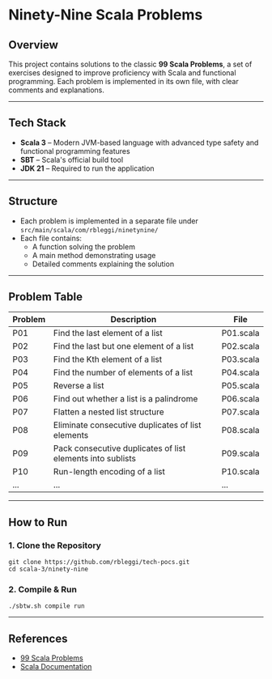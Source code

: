 # Ninety-Nine Scala Problems

## Overview

This project contains solutions to the classic **99 Scala Problems**, a set of exercises designed to improve proficiency with Scala and functional programming. Each problem is implemented in its own file, with clear comments and explanations.

---

## Tech Stack

- **Scala 3** – Modern JVM-based language with advanced type safety and functional programming features
- **SBT** – Scala's official build tool
- **JDK 21** – Required to run the application

---

## Structure

- Each problem is implemented in a separate file under `src/main/scala/com/rbleggi/ninetynine/`
- Each file contains:
  - A function solving the problem
  - A main method demonstrating usage
  - Detailed comments explaining the solution

---

## Problem Table

| Problem | Description | File |
|---------|-------------|------|
| P01     | Find the last element of a list | P01.scala |
| P02     | Find the last but one element of a list | P02.scala |
| P03     | Find the Kth element of a list | P03.scala |
| P04     | Find the number of elements of a list | P04.scala |
| P05     | Reverse a list | P05.scala |
| P06     | Find out whether a list is a palindrome | P06.scala |
| P07     | Flatten a nested list structure | P07.scala |
| P08     | Eliminate consecutive duplicates of list elements | P08.scala |
| P09     | Pack consecutive duplicates of list elements into sublists | P09.scala |
| P10     | Run-length encoding of a list | P10.scala |
| ...     | ... | ... |

---

## How to Run

### 1. Clone the Repository

```shell
git clone https://github.com/rbleggi/tech-pocs.git
cd scala-3/ninety-nine
```

### 2. Compile & Run

```shell
./sbtw.sh compile run
```

---

## References

- [99 Scala Problems](https://aperiodic.net/pip/scala/s-99/)
- [Scala Documentation](https://docs.scala-lang.org/)
